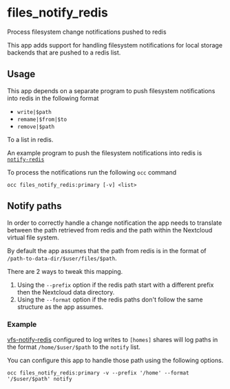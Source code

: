 # files_notify_redis

Process filesystem change notifications pushed to redis

This app adds support for handling filesystem notifications for local storage backends that are pushed to a redis list.

## Usage

This app depends on a separate program to push filesystem notifications into redis in the following format

- `write|$path`
- `remame|$from|$to`
- `remove|$path`

To a list in redis.

An example program to push the filesystem notifications into redis is [`notify-redis`](https://github.com/icewind1991/notify-redis)

To process the notifications run the following `occ` command

```
occ files_notify_redis:primary [-v] <list>
```

## Notify paths

In order to correctly handle a change notification the app needs to translate between the path retrieved from redis and the path within the Nextcloud virtual file system.

By default the app assumes that the path from redis is in the format of `/path-to-data-dir/$user/files/$path`.

There are 2 ways to tweak this mapping.

1. Using the `--prefix` option if the redis path start with a different prefix then the Nextcloud data directory.
2. Using the `--format` option if the redis paths don't follow the same structure as the app assumes.

### Example

[vfs-notify-redis](https://github.com/icewind1991/samba_vfs_notify_redis) configured to log writes to `[homes]` shares will log paths in the format `/home/$user/$path` to the `notify` list.

You can configure this app to handle those path using the following options.

```
occ files_notify_redis:primary -v --prefix '/home' --format '/$user/$path' notify
```
